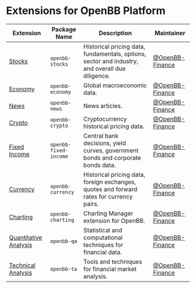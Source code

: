 # Extensions for OpenBB Platform

| Extension | Package Name | Description | Maintainer |
| --- | --- | --- | --- |
| [Stocks](./extensions/stocks/README.md) | `openbb-stocks` | Historical pricing data, fundamentals, options, sector and industry, and overall due diligence. | [@OpenBB-Finance](https://github.com/OpenBB-finance) |
| [Economy](./extensions/economy/README.md) | `openbb-economy` | Global macroeconomic data. | [@OpenBB-Finance](https://github.com/OpenBB-finance) |
| [News](./extensions/news/README.md) | `openbb-news` | News articles. | [@OpenBB-Finance](https://github.com/OpenBB-finance) |
| [Crypto](./extensions/crypto/README.md) | `openbb-crypto` | Cryptocurrency historical pricing data. | [@OpenBB-Finance](https://github.com/OpenBB-finance) |
| [Fixed Income](./extensions/fixed_income/README.md) | `openbb-fixed-income` | Central bank decisions, yield curves, government bonds and corporate bonds data.  | [@OpenBB-Finance](https://github.com/OpenBB-finance) |
| [Currency](./extensions/currency/README.md) | `openbb-currency` | Historical pricing data, foreign exchanges, quotes and forward rates for currency pairs. | [@OpenBB-Finance](https://github.com/OpenBB-finance) |
| [Charting](./extensions/charting/README.md) | `openbb-charting` | Charting Manager extension for OpenBB. | [@OpenBB-Finance](https://github.com/OpenBB-finance) |
| [Quantitative Analysis](./extensions/qa/README.md) | `openbb-qa` | Statistical and computational techniques for financial data. | [@OpenBB-Finance](https://github.com/OpenBB-finance) |
| [Technical Analysis](./extensions/ta/README.md) | `openbb-ta` | Tools and techniques for financial market analysis. | [@OpenBB-Finance](https://github.com/OpenBB-finance) |

<!-- Add your Extension above this line -->
